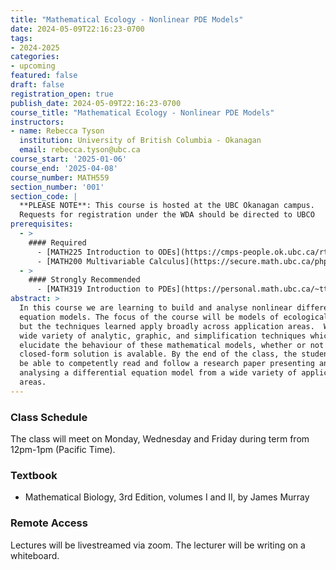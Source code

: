 ```yaml
---
title: "Mathematical Ecology - Nonlinear PDE Models"
date: 2024-05-09T22:16:23-0700
tags:
- 2024-2025
categories:
- upcoming
featured: false
draft: false
registration_open: true
publish_date: 2024-05-09T22:16:23-0700
course_title: "Mathematical Ecology - Nonlinear PDE Models"
instructors:
- name: Rebecca Tyson
  institution: University of British Columbia - Okanagan
  email: rebecca.tyson@ubc.ca
course_start: '2025-01-06'
course_end: '2025-04-08'
course_number: MATH559
section_number: '001'
section_code: |
  **PLEASE NOTE**: This course is hosted at the UBC Okanagan campus.
  Requests for registration under the WDA should be directed to UBCO
prerequisites:
  - >
    #### Required
      - [MATH225 Introduction to ODEs](https://cmps-people.ok.ubc.ca/rtyson/Teaching/Math225/index.html) or similar
      - [MATH200 Multivariable Calculus](https://secure.math.ubc.ca/php/MathNet/courseinfo.php?session=2020W&t=outline&name=200:203) or similar
  - >
    #### Strongly Recommended
      - [MATH319 Introduction to PDEs](https://personal.math.ubc.ca/~ttsai/courses/516-23Q4/) or similar
abstract: > 
  In this course we are learning to build and analyse nonlinear differential
  equation models. The focus of the course will be models of ecological systems,
  but the techniques learned apply broadly across application areas.  We learn a
  wide variety of analytic, graphic, and simplification techniques which
  elucidate the behaviour of these mathematical models, whether or not a
  closed-form solution is avalable. By the end of the class, the students will
  be able to competently read and follow a research paper presenting and
  analysing a differential equation model from a wide variety of application
  areas.
---
```

### Class Schedule
The class will meet on Monday, Wednesday and Friday during term from 12pm-1pm
(Pacific Time).

### Textbook
 * Mathematical Biology, 3rd Edition, volumes I and II, by James Murray

### Remote Access
Lectures will be livestreamed via zoom. The lecturer will be writing on a
whiteboard.
